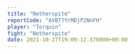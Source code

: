 ```yaml
---
title: "Netherspite"
reportCode: "AVBT7YrMDjP2NnFH"
player: "Torquin"
fight: "Netherspite"
date: 2021-10-27T19:09:12.576000+00:00
---
```

